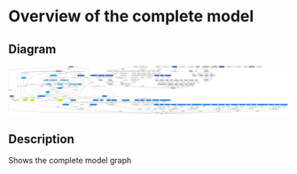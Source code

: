 # Overview of the complete model

## Diagram
![Overview of the complete model](../mybank/model-view.png)

## Description
Shows the complete model graph

